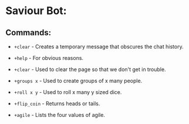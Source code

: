 # Saviour Bot:

## Commands:

* `+clear` - Creates a temporary message that obscures the chat history.

* `+help` - For obvious reasons.

* `+clear` - Used to clear the page so that we don't get in trouble. 

* `+groups x` - Used to create groups of x many people.

* `+roll x y` - Used to roll x many y sized dice.

* `+flip_coin` - Returns heads or tails.

* `+agile` - Lists the four values of agile.  

